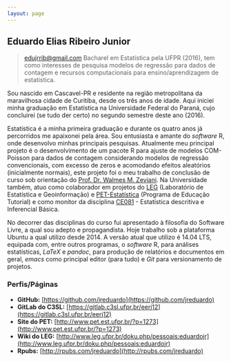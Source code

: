 ```yaml
---
layout: page
---
```


## Eduardo Elias Ribeiro Junior ##

> [edujrrib@gmail.com](mailto:edujrrib@gmail.com)
> Bacharel em Estatística pela UFPR (2016), tem como interesses de
  pesquisa modelos de regressão para dados de contagem e recursos
  computacionais para ensino/aprendizagem de estatística.

Sou nascido em Cascavel-PR e residente na região metropolitana da
maravilhosa cidade de Curitiba, desde os três anos de idade. Aqui
iniciei minha graduação em Estatística na Universidade Federal do
Paraná, cujo concluirei (se tudo der certo) no segundo semestre deste
ano (2016).

Estatística é a minha primeira graduação e durante os quatro anos já
percorridos me apaixonei pela área. Sou entusiasta e amante do
_software_ R, onde desenvolvo minhas principais pesquisas. Atualmente
meu principal projeto é o desenvolvimento de um pacote R para ajuste de
modelos COM-Poisson para dados de contagem considerando modelos de
regressão convencionais, com excesso de zeros e acomodando efeitos
aleatórios (inicialmente normais), este projeto foi o meu trabalho de
conclusão de curso sob orientação do
[Prof. Dr. Walmes M. Zeviani](www.leg.ufpr.br/~walmes/). Na Universidade
também, atuo como colaborador em projetos do [LEG](www.leg.ufpr.br/)
(Laboratório de Estatística e Geoinformação) e
[PET-Estatística](http://www.pet.est.ufpr.br/) (Programa de Educação
Tutorial) e como monitor da disciplina
[CE081](http://people.ufpr.br/~jomarc/ce081ab.html) - Estatística
descritiva e Inferencial Básica.

No decorrer das disciplinas do curso fui apresentado à filosofia do
Software Livre, a qual sou adepto e propagandista. Hoje trabalho sob a
plataforma Ubuntu a qual utilizo desde 2014. A versão atual que utilizo
é 14.04 LTS, equipada com, entre outros programas, o _software_ R, para
análises estatísticas, _LaTeX_ e _pandoc_, para produção de relatórios e
documentos em geral, _emacs_ como principal editor (para tudo) e _Git_
para versionamento de projetos.

### Perfis/Páginas ###

* **GitHub:** [https://github.com/jreduardo](https://github.com/jreduardo)
* **GitLab do C3SL:** [https://gitlab.c3sl.ufpr.br/eerj12](https://gitlab.c3sl.ufpr.br/eerj12)
* **Site do PET:** [http://www.pet.est.ufpr.br/?p=1273](http://www.pet.est.ufpr.br/?p=1273)
* **Wiki do LEG:**
  [http://www.leg.ufpr.br/doku.php/pessoais:eduardojr](http://www.leg.ufpr.br/doku.php/pessoais:eduardojr)
* **Rpubs:** [http://rpubs.com/jreduardo](http://rpubs.com/jreduardo)
